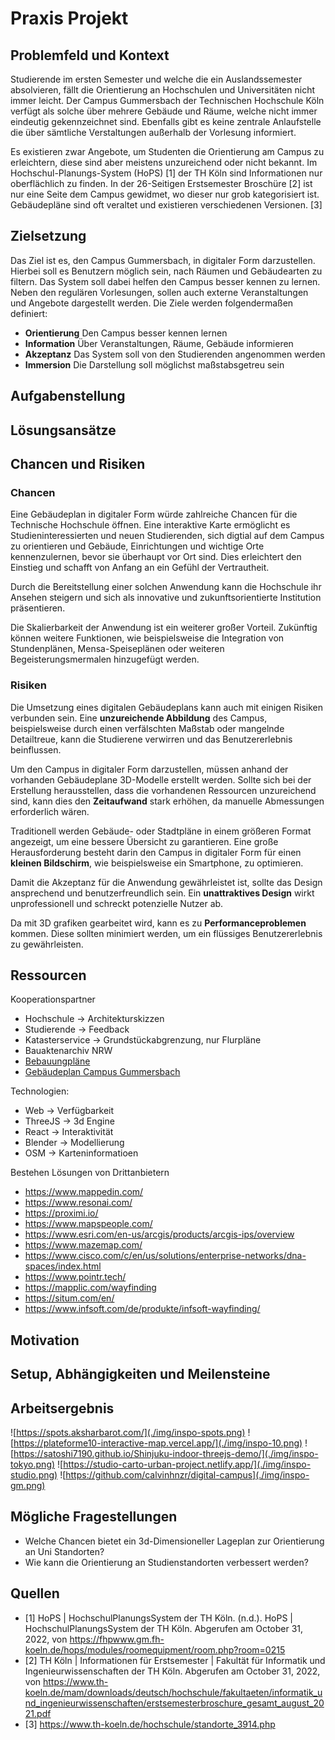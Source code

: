 
# Praxis Projekt

## Problemfeld und Kontext
<!-- Wo liegt das eigentliche Problem oder Problemfeld und in welchem Kontext liegt es. Den Kontext bitte auch ein wenig analysieren und erklären. -->

Studierende im ersten Semester und welche die ein Auslandssemester absolvieren, fällt die Orientierung an Hochschulen und Universitäten nicht immer leicht. Der Campus Gummersbach der Technischen Hochschule Köln verfügt als solche über mehrere Gebäude und Räume, welche nicht immer eindeutig gekennzeichnet sind. 
Ebenfalls gibt es keine zentrale Anlaufstelle die über sämtliche Verstaltungen außerhalb der Vorlesung informiert. 

Es existieren zwar Angebote, um Studenten die Orientierung am Campus zu erleichtern, diese sind aber meistens unzureichend oder nicht bekannt. Im Hochschul-Planungs-System (HoPS) [1] der TH Köln sind Informationen nur oberflächlich zu finden. In der 26-Seitigen Erstsemester Broschüre [2] ist nur eine Seite dem Campus gewidmet, wo dieser nur grob kategorisiert ist. Gebäudepläne sind oft veraltet und existieren verschiedenen Versionen. [3]


## Zielsetzung
<!-- Wo soll die Reise hingehen und warum? -->

Das Ziel ist es, den Campus Gummersbach, in  digitaler Form darzustellen. Hierbei soll es Benutzern möglich sein, nach Räumen und Gebäudearten zu filtern. Das System soll dabei helfen den Campus besser kennen zu lernen. Neben den regulären Vorlesungen, sollen auch externe Veranstaltungen und Angebote dargestellt werden. Die Ziele werden folgendermaßen definiert:

- **Orientierung** Den Campus besser kennen lernen
- **Information** Über Veranstaltungen, Räume, Gebäude informieren
- **Akzeptanz** Das System soll von den Studierenden angenommen werden
- **Immersion** Die Darstellung soll möglichst maßstabsgetreu sein


## Aufgabenstellung
<!-- Was ist die konkrete Aufgabe oder die möglichen Aufgaben. Bei mehreren Aufgaben bitte mögliche Vor- und Nachteile abwägen. -->

## Lösungsansätze
<!-- Mögliche Ansätze zur Problemlösung vorstellen oder Strategien aufzeigen, wie Sie zu Lösungsansätzen kommen. -->

## Chancen und Risiken
<!-- Was kann mit dem Vorhaben erreicht werden? Welche Probleme könnten entstehen? -->

### Chancen

Eine Gebäudeplan in digitaler Form würde zahlreiche Chancen für die Technische Hochschule öffnen. Eine interaktive Karte ermöglicht es Studieninteressierten und neuen Studierenden, sich digtial auf dem Campus zu orientieren und Gebäude, Einrichtungen und wichtige Orte kennenzulernen, bevor sie überhaupt vor Ort sind.  Dies erleichtert den Einstieg und schafft von Anfang an ein Gefühl der Vertrautheit.

Durch die Bereitstellung einer solchen Anwendung kann die Hochschule ihr Ansehen steigern und sich als innovative und zukunftsorientierte Institution präsentieren.

Die Skalierbarkeit der Anwendung ist ein weiterer großer Vorteil. Zukünftig können weitere Funktionen, wie beispielsweise die Integration von Stundenplänen, Mensa-Speiseplänen oder weiteren Begeisterungsmermalen hinzugefügt werden.

### Risiken

Die Umsetzung eines digitalen Gebäudeplans kann auch mit einigen Risiken verbunden sein. Eine **unzureichende Abbildung** des Campus, beispielsweise durch einen verfälschten Maßstab oder mangelnde Detailtreue, kann die Studierene verwirren und das Benutzererlebnis beinflussen.

Um den Campus in digitaler Form darzustellen, müssen anhand der vorhanden Gebäudeplane 3D-Modelle erstellt werden. Sollte sich bei der Erstellung herausstellen, dass die vorhandenen Ressourcen unzureichend sind, kann dies den **Zeitaufwand** stark erhöhen, da manuelle Abmessungen erforderlich wären.

Traditionell werden Gebäude- oder Stadtpläne in einem größeren Format angezeigt, um eine bessere Übersicht zu garantieren. Eine große Herausforderung besteht darin den Campus in digitaler Form für einen **kleinen Bildschirm**, wie beispielsweise ein Smartphone, zu optimieren.

Damit die Akzeptanz für die Anwendung gewährleistet ist, sollte das Design ansprechend und benutzerfreundlich sein. Ein **unattraktives Design** wirkt unprofessionell und schreckt potenzielle Nutzer ab.

Da mit 3D grafiken gearbeitet wird, kann es zu **Performanceproblemen** kommen. Diese sollten minimiert werden, um ein flüssiges Benutzererlebnis zu gewährleisten.


## Ressourcen
<!-- Erste Ideen und Ansätze zu Literatur, Technologie, Kooperationspartnern vorstellen. -->


Kooperationspartner
- Hochschule -> Architekturskizzen
- Studierende -> Feedback
- Katasterservice -> Grundstückabgrenzung, nur Flurpläne
- Bauaktenarchiv NRW
- [Bebauungpläne](https://www.gummersbach.de/de/hier-zu-hause/bauen-und-wohnen/bauleitplanung/liste-aller-bebauungsplaene/bp-226.html)
- [Gebäudeplan Campus Gummersbach](https://www.th-koeln.de/mam/downloads/geb%C3%A4udeplan.pdf)

Technologien:
- Web -> Verfügbarkeit
- ThreeJS -> 3d Engine
- React -> Interaktivität
- Blender -> Modellierung
- OSM -> Karteninformatioen

Bestehen Lösungen von Drittanbietern
- https://www.mappedin.com/ 
- https://www.resonai.com/
- https://proximi.io/
- https://www.mapspeople.com/
- https://www.esri.com/en-us/arcgis/products/arcgis-ips/overview
- https://www.mazemap.com/
- https://www.cisco.com/c/en/us/solutions/enterprise-networks/dna-spaces/index.html
- https://www.pointr.tech/
- https://mapplic.com/wayfinding
- https://situm.com/en/
- https://www.infsoft.com/de/produkte/infsoft-wayfinding/



## Motivation
<!-- Was ist Ihre persönliche Motivation sich mit dem Problem auseinander zu setzen? Warum kann dieses Problem besonders gut von einem Medieninformatiker gelöst werden? -->


## Setup, Abhängigkeiten und Meilensteine
<!-- Kooperationspartner, Arbeitsumgebung, Prüfer, etc. vorstellen. Wen und/oder was brauche ich um das Projekt/ die Arbeit erfolgreich durchführen und abschließen zu können? -->

## Arbeitsergebnis
<!-- Wie sieht das Ergebnis am Ende der Arbeit aus und wie ist es für die Zielgruppe nutzbar? -->

![https://spots.aksharbarot.com/](./img/inspo-spots.png)
![https://plateforme10-interactive-map.vercel.app/](./img/inspo-10.png)
![https://satoshi7190.github.io/Shinjuku-indoor-threejs-demo/](./img/inspo-tokyo.png)
![https://studio-carto-urban-project.netlify.app/](./img/inspo-studio.png)
![https://github.com/calvinhnzr/digital-campus](./img/inspo-gm.png)

## Mögliche Fragestellungen

- Welche Chancen bietet ein 3d-Dimensioneller Lageplan zur Orientierung an Uni Standorten?
- Wie kann die Orientierung an Studienstandorten verbessert werden?


## Quellen

- [1] HoPS | HochschulPlanungsSystem der TH Köln. (n.d.). HoPS | HochschulPlanungsSystem der TH Köln. Abgerufen am October 31, 2022, von https://fhpwww.gm.fh-koeln.de/hops/modules/roomequipment/room.php?room=0215
- [2] TH Köln | Informationen für Erstsemester | Fakultät für Informatik und Ingenieurwissenschaften der TH Köln. Abgerufen am October 31, 2022, von https://www.th-koeln.de/mam/downloads/deutsch/hochschule/fakultaeten/informatik_und_ingenieurwissenschaften/erstsemesterbroschure_gesamt_august_2021.pdf
- [3] https://www.th-koeln.de/hochschule/standorte_3914.php


